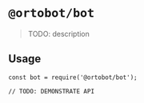 # `@ortobot/bot`

> TODO: description

## Usage

```
const bot = require('@ortobot/bot');

// TODO: DEMONSTRATE API
```
